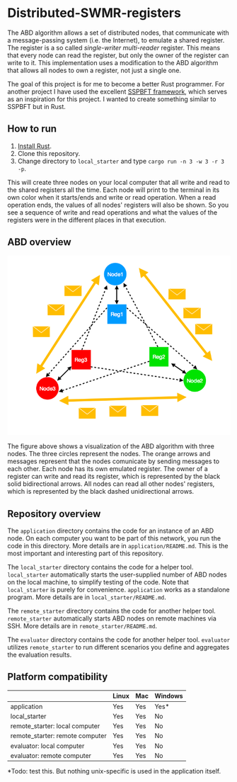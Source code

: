 
# Distributed-SWMR-registers

The ABD algorithm allows a set of distributed nodes, that communicate with a message-passing system (i.e. the Internet), to emulate a shared register. The register is a so called *single-writer* *multi-reader* register. This means that every node can read the register, but only the owner of the register can write to it. This implementation uses a modification to the ABD algorithm that allows all nodes to own a register, not just a single one.

The goal of this project is for me to become a better Rust programmer. For another project I have used the excellent [SSPBFT framework](https://github.com/sspbft/BFTList), which serves as an inspiration for this project. I wanted to create something similar to SSPBFT but in Rust.

## How to run

1. [Install Rust](https://www.rust-lang.org/tools/install).
2. Clone this repository.
3. Change directory to `local_starter` and type `cargo run -n 3 -w 3 -r 3 -p`.

This will create three nodes on your local computer that all write and read to the shared registers all the time. Each node will print to the terminal in its own color when it starts/ends and write or read operation. When a read operation ends, the values of all nodes' registers will also be shown. So you see a sequence of write and read operations and what the values of the registers were in the different places in that execution.

## ABD overview

![ABD visualization](doc/ABD.png)

The figure above shows a visualization of the ABD algorithm with three nodes. The three circles represent the nodes. The orange arrows and messages represent that the nodes comunicate by sending messages to each other. Each node has its own emulated register. The owner of a register can write and read its register, which is represented by the black solid bidirectional arrows. All nodes can read all other nodes' registers, which is represented by the black dashed unidirectional arrows.

## Repository overview

The `application` directory contains the code for an instance of an ABD node. On each computer you want to be part of this network, you run the code in this directory. More details are in `application/README.md`. This is the most important and interesting part of this repository.

The `local_starter` directory contains the code for a helper tool. `local_starter` automatically starts the user-supplied number of ABD nodes on the local machine, to simplify testing of the code. Note that `local_starter` is purely for convenience. `application` works as a standalone program. More details are in `local_starter/README.md`.

The `remote_starter` directory contains the code for another helper tool. `remote_starter` automatically starts ABD nodes on remote machines via SSH. More details are in `remote_starter/README.md`.

The `evaluator` directory contains the code for another helper tool. `evaluator` utilizes `remote_starter` to run different scenarios you define and aggregates the evaluation results.

## Platform compatibility

|                                 | Linux | Mac | Windows |
|---------------------------------|-------|-----|---------|
| application                     | Yes   | Yes | Yes*    |
| local_starter                   | Yes   | Yes | No      |
| remote_starter: local computer  | Yes   | Yes | No      |
| remote_starter: remote computer | Yes   | Yes | No      |
| evaluator: local computer       | Yes   | Yes | No      |
| evaluator: remote computer      | Yes   | Yes | No      |

*Todo: test this. But nothing unix-specific is used in the application itself.
